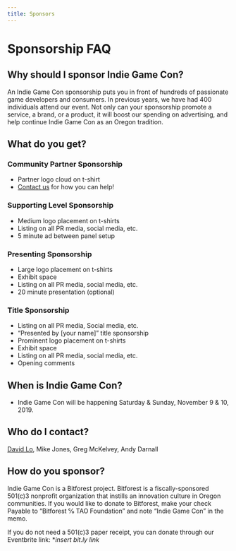 ```yaml
---
title: Sponsors
---
```


# Sponsorship FAQ

## Why should I sponsor Indie Game Con?
An Indie Game Con sponsorship puts you in front of hundreds of passionate game developers and consumers. In previous years, we have had 400 individuals attend our event. Not only can your sponsorship promote a service, a brand, or a product, it will boost our spending on advertising, and help continue Indie Game Con as an Oregon tradition.

## What do you get?
### Community Partner Sponsorship
* Partner logo cloud on t-shirt
* [Contact us](indiegamecon@gmail.com) for how you can help!

### Supporting Level Sponsorship
* Medium logo placement on t-shirts
* Listing on all PR media, social media, etc.
* 5 minute ad between panel setup

### Presenting Sponsorship
* Large logo placement on t-shirts
* Exhibit space
* Listing on all PR media, social media, etc.
* 20 minute presentation (optional)

### Title Sponsorship
* Listing on all PR media, Social media, etc.
* “Presented by [your name]” title sponsorship
* Prominent logo placement on t-shirts
* Exhibit space
* Listing on all PR media, social media, etc.
* Opening comments

## When is Indie Game Con?
* Indie Game Con will be happening Saturday & Sunday, November 9 & 10, 2019.

## Who do I contact?
[David Lo](pramslam@gmail.com), Mike Jones, Greg McKelvey, Andy Darnall

## How do you sponsor?
Indie Game Con is a Bitforest project. Bitforest is a fiscally-sponsored 501(c)3 nonprofit organization that instills an innovation culture in Oregon communities. If you would like to donate to Bitforest, make your check Payable to “Bitforest ℅ TAO Foundation” and note “Indie Game Con” in the memo. 

If you do not need a 501(c)3 paper receipt, you can donate through our Eventbrite link: **insert bit.ly link*
